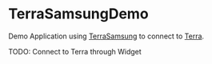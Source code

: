 # TerraSamsungDemo

Demo Application using [TerraSamsung](https://github.com/tryterra/TerraSamsung) to connect to [Terra](https://tryterra.co). 

TODO: Connect to Terra through Widget
